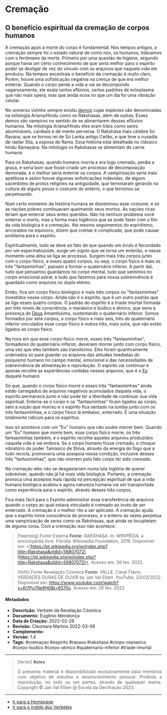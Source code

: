 # Cremação
## O benefício espiritual da cremação de corpos humanos

A cremação após a morte do corpo é fundamental. Nos tempos antigos, a cremação sempre foi o estado natural de como nós, os humanos, lidávamos com o fenômeno da morte. Primeiro por uma questão de higiene, segundo porque havia um certo conhecimento de que seria melhor para o espírito poder se desligar de vez do vínculo com os arquivos que naquela vida ele produziu. Na tempos ancestrais o benefício da cremação é muito claro. Porém, houve uma sofisticação negativa na crença de que era melhor enterrar. Quando o corpo perde a vida e vai se decompondo vagarosamente, ele exala certos eflúvios, certos padrões de ectoplasma que não mais opera, mas que ainda ecoa no que um dia foi uma vibração celular.  

No universo vizinho sempre existiu [demos](Demos.md) cujas espécies são denominadas na mitologia Ariana/Hindu como os Rakshasas, além de outras. Esses demos são vampiros no sentido de se alimentarem desses eflúvios humanos. Na mitologia Ariana/Hindu eles eram tidos como seres abomináveis, canibais e de mente perversa. O Rakshasa mais célebre foi Ravana, que se tornou rei de Sri Lanka antigo Ceilão, e que teve a ousadia de raptar Sita, a esposa de Rama. Essa história está detalhada no clássico hindu Ramayana. Na mitologia os Rakshasas se alimentam de carne humana.

Para os Rakshasas, quando humano morria e era logo cremado, perdia a graça, e seria bom que fosse criado um processo de decomposição demorada, e o melhor seria enterrar os corpos. A vampirização seria mais apetitosa e assim houve algumas sofisticações indevidas, de alguns sacerdotes de protos religiões na antiguidade, que terminaram gerando na cultura de alguns povos o costume do enterro, o que terminou se perpetuando. 

Num certo momento da história humana se disseminou esse costume, e só as nações pobres continuavam queimando seus mortos. As nações ricas teriam que enterrar seus entes queridos. Não há nenhum problema você enterrar o morto, mas a forma mais higiênica que se pode fazer com o fim da vida biológica é a cremação. Até mesmo seguimentos do espiritismo, ancorados no equívoco, dizem que cremar é complicado, que pode causar problema para o espírito. 
 
Espiritualmente, tudo se deve ao fato de que quando um óvulo é fecundado por um espermatozoide, surge um zigoto que se torna um embrião, e nesse momento uma alma se liga ao processo. Surgem mais três corpos junto com o corpo físico, e esses quatro corpos, ou seja, o corpo físico e mais os três "fantasminhas", passam a formar o quaternário inferior. A partir daí, tudo que pensamos guardamos no corpo mental, tudo que sentimos no corpo emocional astral, e tudo que fazemos para nossa sobrevivência é guardado como arquivos no duplo etéreo.  

Então, fica um corpo físico biológico e mais três corpos ou "fantasminhas" investidos nesse corpo. Ainda não é o espírito, que é um outro padrão que se liga esses quatro corpos. O padrão do espírito é a tríade imortal formada por três níveis de consciência, o manásico e búdico e átmico, que seria a presença do [Deus](Deus.md) Amantíssimo, sustentando o quaternário inferior. Somos formados por sete corpos, o corpo físico e mais seis, três do quaternário inferior vinculados esse corpo físico e outros três, mais sutis, que não estão ligados ao corpo físico.  
  
Na hora em que esse corpo físico morre, esses três "fantasminhas", formadores do quaternário inferior, deveriam morrer junto com corpo físico, uma vez que eles também são transitórios. Eles foram quanticamente ordenados só para guardar os arquivos das atitudes imediatas do psiquismo humano no campo mental, emocional e das necessidades de sobrevivência de alimentação e reprodução. O espírito vai continuar e apenas recolhe as experiências contidas nesses arquivos, que é o [Eu](EU.md) daquele humano. 
 
Só que, quando o corpo físico morre e esses três "fantasminhas" ainda estão carregados de arquivos negativos acumulados daquela vida, o espírito permanece junto e não pode ter a liberdade de continuar sua vida espiritual. Enterra-se o corpo e os "fantasminhas" ficam ligados ao corpo, sem a noção que morreu e o espírito fica sentado na tumba junto com os três fantasminhas, e o corpo físico lá embaixo, enterrado. É uma situação totalmente ridículo para os espíritos.
  
Isso só acontece com um "Eu" humano que não soube morrer bem. Quando um "Eu" humano que morre bem, esse corpo físico morre, os três fantasminhas também, e o espirito recolhe aqueles arquivos produzidos naquela vida e vai embora. 
Se o corpo humano fosse cremado, o choque vibratório do poder Tamásico de Shiva, através da energia do fogo que a tudo recicla, promoveria uma assepsia nessa condição, inclusive desses três "fantasminhas", que não morrem pelo fato corpo ter sido cremado. 

Na cremação eles não se desgastariam numa luta inglória de querer sobreviver, quando não já há mais vida biológica. Portanto, a cremação provoca uma assepsia mais rápida na percepção espiritual de que a vida humana biológica acabou e agora natureza humana vai ser transportada como experiência para o espírito, através desses três corpos. 

Fica mais fácil para o Espírito administrar essa transferência de arquivos quando o corpo ao qual estava vinculado é cremado ao invés de ser enterrado. A cremação é o melhor rito a ser aplicado. A cremação ajuda que o espírito tome consciência do processo, e o enterro às vezes perpetua uma vampirização de seres como os Rakshasas, que ainda se locupletam de alguma coisa. Com a cremação isso não acontece.

> [!warning] Fonte Externa
>**Fonte:** RAKSHASA. In: WIKIPÉDIA, a enciclopédia livre. Flórida: Wikimedia Foundation, 2019. Disponível em: <[https://pt.wikipedia.org/w/index.php?title=Rakshasa&oldid=56807072](https://pt.wikipedia.org/w/index.php?title=Rakshasa&oldid=56807072)>. Acesso em: 26 fev. 2022. 

> [!info] Fonte Revelação Cósmica
>**Fonte:** VALLE, Canal Flávio. VERDADES DURAS DE OUVIR by Jan Val Ellam. YouTube, 23/02/2022. Disponível em: <https://www.youtube.com/watch?v=KI7Pu76e9H0&t=6570s>. Acesso em: 26 fev. 2022. 

#### Metadados

- **Descrição:** Verbete da Revelação Cósmica
- **Documento:**  Eugênio Mendonça
- **Data de Criação:** 2022-02-26
- **Revisão:** Cleumara Martins 2022-03-06
- **Complemento:** 
- **Versão**: 1.4 
- **Tags:** #cremaçao #espirito #ranava #rakshasa #corpo-manasico #corpo-budico #corpo-atmico  #quaternario-inferior #triade-imortal

---
> [!error] **Aviso**
> <p align="justify">O presente material é disponibilizado exclusivamente para membros com objetivo de estudos e desenvolvimento pessoal. Proibida a reprodução, no todo ou em partes, através de quaisquer meios. Copyright © Jan Val Ellam @ Escola da Decifração 2023. </p>

---
- [Ir para a Homepage](Homepage.canvas)
- [Ir para o índide dos Verbetes](ÍNDIDE%20GERAL%20DOS%20VERBETES.canvas)
